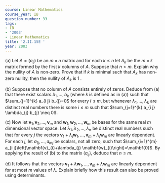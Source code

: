 ```yaml
---
course: Linear Mathematics
course_year: IB
question_number: 33
tags:
- IB
- '2003'
- Linear Mathematics
title: '2.II.15E '
year: 2003
---
```



(a) Let $A=\left(a_{i j}\right)$ be an $m \times n$ matrix and for each $k \leqslant n$ let $A_{k}$ be the $m \times k$ matrix formed by the first $k$ columns of $A$. Suppose that $n>m$. Explain why the nullity of $A$ is non-zero. Prove that if $k$ is minimal such that $A_{k}$ has non-zero nullity, then the nullity of $A_{k}$ is 1 .

(b) Suppose that no column of $A$ consists entirely of zeros. Deduce from (a) that there exist scalars $b_{1}, \ldots, b_{k}$ (where $k$ is defined as in (a)) such that $\sum_{j=1}^{k} a_{i j} b_{j}=0$ for every $i \leqslant m$, but whenever $\lambda_{1}, \ldots, \lambda_{k}$ are distinct real numbers there is some $i \leqslant m$ such that $\sum_{j=1}^{k} a_{i j} \lambda_{j} b_{j} \neq 0$.

(c) Now let $\mathbf{v}_{1}, \mathbf{v}_{2}, \ldots, \mathbf{v}_{m}$ and $\mathbf{w}_{1}, \mathbf{w}_{2}, \ldots, \mathbf{w}_{m}$ be bases for the same real $m$ dimensional vector space. Let $\lambda_{1}, \lambda_{2}, \ldots, \lambda_{n}$ be distinct real numbers such that for every $j$ the vectors $\mathbf{v}_{1}+\lambda_{j} \mathbf{w}_{1}, \ldots, \mathbf{v}_{m}+\lambda_{j} \mathbf{w}_{m}$ are linearly dependent. For each $j$, let $a_{1 j}, \ldots, a_{m j}$ be scalars, not all zero, such that $\sum_{i=1}^{m} a_{i j}\left(\mathbf{v}_{i}+\lambda_{j} \mathbf{w}_{i}\right)=\mathbf{0}$. By applying the result of (b) to the matrix $\left(a_{i j}\right)$, deduce that $n \leqslant m$.

(d) It follows that the vectors $\mathbf{v}_{1}+\lambda \mathbf{w}_{1}, \ldots, \mathbf{v}_{m}+\lambda \mathbf{w}_{m}$ are linearly dependent for at most $m$ values of $\lambda$. Explain briefly how this result can also be proved using determinants.
